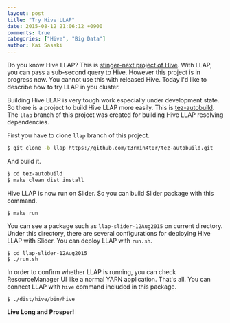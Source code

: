 ```yaml
---
layout: post
title: "Try Hive LLAP"
date: 2015-08-12 21:06:12 +0900
comments: true
categories: ["Hive", "Big Data"]
author: Kai Sasaki
---
```


Do you know Hive LLAP? This is [stinger-next project of Hive](http://hortonworks.com/blog/stinger-next-enterprise-sql-hadoop-scale-apache-hive/).
With LLAP, you can pass a sub-second query to Hive. However this project is in progress now. You cannot use this with released Hive.
Today I'd like to describe how to try LLAP in you cluster.

<!-- more -->

Building Hive LLAP is very tough work especially under development state. So there is a project to build Hive LLAP more easily. This is [tez-autobuild](https://github.com/t3rmin4t0r/tez-autobuild). The `llap` branch of this project was created for building Hive LLAP resolving dependencies.

First you have to clone `llap` branch of this project.

```sh
$ git clone -b llap https://github.com/t3rmin4t0r/tez-autobuild.git
```

And build it.

```sh
$ cd tez-autobuild
$ make clean dist install
```

Hive LLAP is now run on Slider. So you can build Slider package with this command.

```
$ make run
```

You can see a package such as `llap-slider-12Aug2015` on current directory. Under this directory, there are several configurations for deploying Hive LLAP with Slider. You can deploy LLAP with `run.sh`.

```
$ cd llap-slider-12Aug2015
$ ./run.sh
```

In order to confirm whether LLAP is running, you can check ResourceManager UI like a normal YARN application. That's all. You can connect LLAP with `hive` command included in this package.

```
$ ./dist/hive/bin/hive
```

**Live Long and Prosper!**
